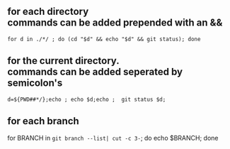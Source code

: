 ## for each directory<br>commands can be added prepended with an &&
`for d in ./*/ ; do (cd "$d" && echo "$d" && git status); done`

## for the current directory. <br>commands can be added  seperated by semicolon's

`d=${PWD##*/};echo ; echo $d;echo ;  git status $d;`

## for each branch 

for BRANCH in `git branch --list| cut -c 3-`; do echo $BRANCH; done 

